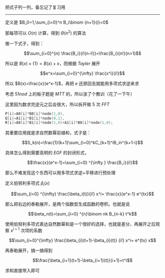 把式子列一列，备忘记了复习用

---

定义是 $B_0=1,\sum_{i=0}^n B_i\binom {n+1}{i}=0$

那每项可以 $O(n)$ 计算，得到 $\Theta (n^2)$ 的算法

推一下式子，得到：

$$\sum_{i=0}^{n} \frac{B_i}{i!(n-i!)}=\frac{B_i}{n!}(n>1)$$

所以是 $B(x)\times \{1\}=B(x)+x$，而根据 $Tayler$ 展开

$$e^x=\sum_{i=0}^{\infty} \frac{x^i}{i!}$$

所以 $B(x)=\frac{x}{e^x-1}$，再把 $e$ 还原回去就能用多项式求逆来求

考虑 $51nod$ 上的板子题是 $MTT$ 的，所以涨了个教训（花了一下午）

这里因为数求完逆元之后会很大，所以拆开做 $5$ 次 $FFT$

```cpp
P[i]=A0[i]*B0[i]*node(1,0),
Q[i]=A1[i]*B1[i]*node(0,1),
R[i]=A0[i]*B1[i]*node(1,0)+A1[i]*B0[i]*node(1,0);
```

其重要应用就是求自然数幂前缀和，式子是：


$$S_k(n)=\frac{1}{k+1}\sum_{i=0}^kC_{k+1}^iB_in^{k+1-i}$$

具体怎么得到需要高明的 $EGF$ 的封闭形式，

$$\frac{x}{e^x-1}=\sum_{i=0} ^{\infty } \frac{B_i}{i!}$$

那么不难发现这个东西可以用多项式求逆+平移进行预处理

定义伯努利多项式 $\beta_i(x)$

$$\sum_{i=0} ^{\infty} \frac{\beta_i(t)}{i!} x^i= \frac{x}{e^x-1} e^{tx}$$

那么把右边的泰勒展开，是两个指数型生成函数的卷积。也就是说

$$\beta_n(t)=\sum_{i=0} ^{n}\binom nk B_{n-k} t^k$$

使用伯努利多项式表达自然数幂和是一个很好的选择，也就是差分，再展开之后观察 $x^{i+1}$ 次项的系数

$$\sum_{i=0}^{\infty} \frac{\beta_{i}(t+1)-\beta_{i}(t)} {i!} x^i= e^{tx} x$$

再泰勒展开，搞一搞得到

$$\frac{\beta_{i+1}(t+1)-\beta_{i+1}(t)}{i+1}=t^i$$

求和直接带入即可
